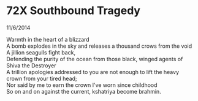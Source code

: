 72X Southbound Tragedy
======================

11/6/2014

Warmth in the heart of a blizzard  
A bomb explodes in the sky and releases a thousand crows from the void  
A jillion seagulls fight back,  
Defending the purity of the ocean from those black, winged agents of  
Shiva the Destroyer  
A trillion apologies addressed to you are not enough to lift the heavy  
  crown from your tired head;  
Nor said by me to earn the crown I've worn since childhood  
So on and on against the current, kshatriya become brahmin.
